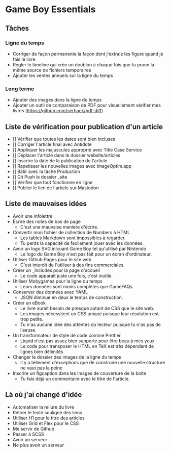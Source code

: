 # Game Boy Essentials
## Tâches
### Ligne du temps
- Corriger de façon permanente la façon dont j'extraie les figure quand je fais le livre
- Régler le timeline qui crée un doublon à chaque fois que tu prune la même source de fichiers temporaires
- Ajouter les ventes annuels sur la ligne du temps

### Long terme
- Ajouter des images dans la ligne du temps
- Ajouter un outil de comparaison de PDF pour visuellement vérifier mes livres (https://github.com/serhack/pdf-diff)

## Liste de vérification pour publication d'un article
- [] Vérifier que toutes les dates sont bien incluses
- [] Corriger l'article final avec Antidote
- [] Appliquer les majuscules approprié avec Title Case Service
- [] Déplacer l'article dans le dossier website/articles
- [] Inscrire la date de la publication de l'article
- [] Rapetisser les nouvelles images avec ImageOptim.app
- [] Bâtir avec la tâche Production
- [] Git Push le dossier _site
- [] Vérifier que tout fonctionne en ligne
- [] Publier le lien de l'article sur Mastodon

## Liste de mauvaises idées
- Avoir une infolettre
- Écrire des notes de bas de page
  - C'est une mauvaise manière d'écrire.
- Convertir mon fichier de collection de Numbers à HTML
  - Les tables Markdown sont impossibles à regarder.
  - Tu perds la capacité de facilement jouer avec les données.
- Avoir un logo SVG inlcuant Game Boy tel qu'utilisé par Nintendo
  - Le logo du Game Boy n'est pas fait pour un écran d'ordinateur.
- Utiliser Github Pages pour le site web
  - C'est interdit de l'utiliser à des fins commerciales.
- Créer un _includes pour la page d'accueil
  - Le code apparait juste une fois, c'est inutile.
- Utiliser Mobygames pour la ligne du temps
  - Leurs données sont moins complètes que GameFAQs.
- Conserver des données avec YAML
  - JSON diminue en deux le temps de construction.
- Créer un eBook
  - Le livre aurait besoin de presque autant de CSS que le site web.
  - Les images nécessitent un CSS unique puisque leur résolution est trop petite.
  - Tu n'as aucune idée des attentes du lecteur puisque tu n'as pas de liseuse.
- Un transformateur de style de code comme Prettier
  - Liquid n'est pas assez bien supporté pour être beau à mes yeux.
  - Le code pour transposer le HTML en TeX est très dépendant de lignes bien délimités
- Changer le dossier des images de la ligne du temps
  - Il y a tellement d'exceptions que de construire une nouvelle structure ne vaut pas la peine
- Inscrire un figcaption dans les images de couverture de la boite
  - Tu fais déjà un commentaire avec le titre de l'article.

## Là où j'ai changé d'idée
- Automatiser la reliure du livre
- Retirer le texte souligné des liens
- Utiliser H1 pour le titre des articles
- Utiliser Grid et Flex pour le CSS
- Me servir de Github
- Passer à SCSS
- Avoir un serveur
- Ne plus avoir un serveur